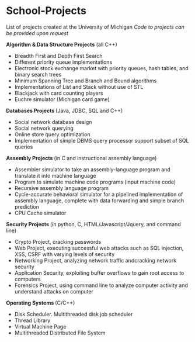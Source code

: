 # School-Projects
List of projects created at the University of Michigan
<i>Code to projects can be provided upon request</i>

<b>Algorithm & Data Structure Projects</b> (all C++)
<ul>
<li>Breadth First and Depth First Search </li>
<li>Different priority queue implementations </li>
<li>Electronic stock exchange market with priority queues, hash tables, and binary search trees </li>
<li>Minimum Spanning Tree and Branch and Bound algorithms </li>
<li>Implementations of List and Stack without use of STL </li>
<li> Blackjack with card counting players </li>
<li> Euchre simulator (Michigan card game) </li>
</ul>

<b>Databases Projects </b> (Java, JDBC, SQL and C++)
<ul>
<li>Social network database design</li>
<li> Social network querying </li>
<li> Online store query optimization</li>
<li> Implementation of simple DBMS query processor support subset of SQL queries</li>
</ul>

<b> Assembly Projects </b> (in C and instructional assembly language) <ul>
<li>Assembler simulator to take an assembly-language program and translate it into machine language </li>
<li> Program to simulate machine code programs (input machine code) </li>
<li> Recursive assembly language program </li>
<li> Cycle-accurate behavioral simulator for a pipelined implementation of assembly language, complete with data forwarding and
simple branch prediction </li>
<li> CPU Cache simulator </li></ul>

<b>Security Projects </b> (in python, C, HTML/Javascript/Jquery, and command line)
<ul>
<li>Crypto Project, cracking passwords</li>
<li>Web Project, executing successful web attacks such as SQL injection, XSS, CSRF with varying levels of security</li>
<li>Networking Project, analyzing network traffic andcracking network security</li>
<li>Application Security, exploiting buffer overflows to gain root access to computers</li>
<li>Forensics Project, using command line to analyze computer activity and understand attacks on computer</li>
</ul>

<b>Operating Systems </b> (C/C++)
<ul>
<li>Disk Scheduler. Multithreaded disk job scheduler</li>
<li>Thread Library</li>
<li>Virtual Machine Page</li>
<li>Multithreaded Distributed File System</li>

